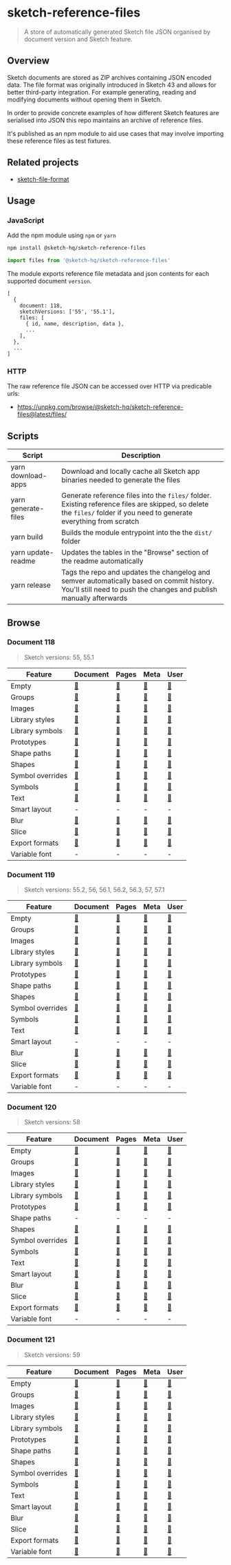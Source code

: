 # sketch-reference-files

> A store of automatically generated Sketch file JSON organised by document version and Sketch feature.

## Overview

Sketch documents are stored as ZIP archives containing JSON encoded data. The file format was
originally introduced in Sketch 43 and allows for better third-party integration. For example
generating, reading and modifying documents without opening them in Sketch.

In order to provide concrete examples of how different Sketch features are serialised into JSON this
repo maintains an archive of reference files.

It's published as an npm module to aid use cases that may involve importing these reference files as
test fixtures.

## Related projects

- [sketch-file-format](https://github.com/sketch-hq/sketch-file-format)

## Usage

### JavaScript

Add the npm module using `npm` or `yarn`

```sh
npm install @sketch-hq/sketch-reference-files
```

```js
import files from '@sketch-hq/sketch-reference-files'
```

The module exports reference file metadata and json contents for each supported document `version`.

```
[
  {
    document: 118,
    sketchVersions: ['55', '55.1'],
    files: [
      { id, name, description, data },
      ...
    ],
  },
  ...
]
```

### HTTP

The raw reference file JSON can be accessed over HTTP via predicable urls:

- https://unpkg.com/browse/@sketch-hq/sketch-reference-files@latest/files/

## Scripts

| Script              | Description                                                                                                                                                            |
| ------------------- | ---------------------------------------------------------------------------------------------------------------------------------------------------------------------- |
| yarn download-apps  | Download and locally cache all Sketch app binaries needed to generate the files                                                                                        |
| yarn generate-files | Generate reference files into the `files/` folder. Existing reference files are skipped, so delete the `files/` folder if you need to generate everything from scratch |
| yarn build          | Builds the module entrypoint into the the `dist/` folder                                                                                                               |
| yarn update-readme  | Updates the tables in the "Browse" section of the readme automatically                                                                                                 |
| yarn release        | Tags the repo and updates the changelog and semver automatically based on commit history. You'll still need to push the changes and publish manually afterwards        |

## Browse

### Document 118

> Sketch versions: 55, 55.1

| Feature          | Document                                                                                                       | Pages                                                                                                  | Meta                                                                                                       | User                                                                                                       |
| ---------------- | -------------------------------------------------------------------------------------------------------------- | ------------------------------------------------------------------------------------------------------ | ---------------------------------------------------------------------------------------------------------- | ---------------------------------------------------------------------------------------------------------- |
| Empty            | [🔗](https://github.com/sketch-hq/sketch-reference-files/tree/v1.2.0/files/118/empty/document.json)            | [🔗](https://github.com/sketch-hq/sketch-reference-files/tree/v1.2.0/files/118/empty/pages)            | [🔗](https://github.com/sketch-hq/sketch-reference-files/tree/v1.2.0/files/118/empty/meta.json)            | [🔗](https://github.com/sketch-hq/sketch-reference-files/tree/v1.2.0/files/118/empty/user.json)            |
| Groups           | [🔗](https://github.com/sketch-hq/sketch-reference-files/tree/v1.2.0/files/118/groups/document.json)           | [🔗](https://github.com/sketch-hq/sketch-reference-files/tree/v1.2.0/files/118/groups/pages)           | [🔗](https://github.com/sketch-hq/sketch-reference-files/tree/v1.2.0/files/118/groups/meta.json)           | [🔗](https://github.com/sketch-hq/sketch-reference-files/tree/v1.2.0/files/118/groups/user.json)           |
| Images           | [🔗](https://github.com/sketch-hq/sketch-reference-files/tree/v1.2.0/files/118/images/document.json)           | [🔗](https://github.com/sketch-hq/sketch-reference-files/tree/v1.2.0/files/118/images/pages)           | [🔗](https://github.com/sketch-hq/sketch-reference-files/tree/v1.2.0/files/118/images/meta.json)           | [🔗](https://github.com/sketch-hq/sketch-reference-files/tree/v1.2.0/files/118/images/user.json)           |
| Library styles   | [🔗](https://github.com/sketch-hq/sketch-reference-files/tree/v1.2.0/files/118/library-styles/document.json)   | [🔗](https://github.com/sketch-hq/sketch-reference-files/tree/v1.2.0/files/118/library-styles/pages)   | [🔗](https://github.com/sketch-hq/sketch-reference-files/tree/v1.2.0/files/118/library-styles/meta.json)   | [🔗](https://github.com/sketch-hq/sketch-reference-files/tree/v1.2.0/files/118/library-styles/user.json)   |
| Library symbols  | [🔗](https://github.com/sketch-hq/sketch-reference-files/tree/v1.2.0/files/118/library-symbols/document.json)  | [🔗](https://github.com/sketch-hq/sketch-reference-files/tree/v1.2.0/files/118/library-symbols/pages)  | [🔗](https://github.com/sketch-hq/sketch-reference-files/tree/v1.2.0/files/118/library-symbols/meta.json)  | [🔗](https://github.com/sketch-hq/sketch-reference-files/tree/v1.2.0/files/118/library-symbols/user.json)  |
| Prototypes       | [🔗](https://github.com/sketch-hq/sketch-reference-files/tree/v1.2.0/files/118/prototypes/document.json)       | [🔗](https://github.com/sketch-hq/sketch-reference-files/tree/v1.2.0/files/118/prototypes/pages)       | [🔗](https://github.com/sketch-hq/sketch-reference-files/tree/v1.2.0/files/118/prototypes/meta.json)       | [🔗](https://github.com/sketch-hq/sketch-reference-files/tree/v1.2.0/files/118/prototypes/user.json)       |
| Shape paths      | [🔗](https://github.com/sketch-hq/sketch-reference-files/tree/v1.2.0/files/118/shape-paths/document.json)      | [🔗](https://github.com/sketch-hq/sketch-reference-files/tree/v1.2.0/files/118/shape-paths/pages)      | [🔗](https://github.com/sketch-hq/sketch-reference-files/tree/v1.2.0/files/118/shape-paths/meta.json)      | [🔗](https://github.com/sketch-hq/sketch-reference-files/tree/v1.2.0/files/118/shape-paths/user.json)      |
| Shapes           | [🔗](https://github.com/sketch-hq/sketch-reference-files/tree/v1.2.0/files/118/shapes/document.json)           | [🔗](https://github.com/sketch-hq/sketch-reference-files/tree/v1.2.0/files/118/shapes/pages)           | [🔗](https://github.com/sketch-hq/sketch-reference-files/tree/v1.2.0/files/118/shapes/meta.json)           | [🔗](https://github.com/sketch-hq/sketch-reference-files/tree/v1.2.0/files/118/shapes/user.json)           |
| Symbol overrides | [🔗](https://github.com/sketch-hq/sketch-reference-files/tree/v1.2.0/files/118/symbol-overrides/document.json) | [🔗](https://github.com/sketch-hq/sketch-reference-files/tree/v1.2.0/files/118/symbol-overrides/pages) | [🔗](https://github.com/sketch-hq/sketch-reference-files/tree/v1.2.0/files/118/symbol-overrides/meta.json) | [🔗](https://github.com/sketch-hq/sketch-reference-files/tree/v1.2.0/files/118/symbol-overrides/user.json) |
| Symbols          | [🔗](https://github.com/sketch-hq/sketch-reference-files/tree/v1.2.0/files/118/symbols/document.json)          | [🔗](https://github.com/sketch-hq/sketch-reference-files/tree/v1.2.0/files/118/symbols/pages)          | [🔗](https://github.com/sketch-hq/sketch-reference-files/tree/v1.2.0/files/118/symbols/meta.json)          | [🔗](https://github.com/sketch-hq/sketch-reference-files/tree/v1.2.0/files/118/symbols/user.json)          |
| Text             | [🔗](https://github.com/sketch-hq/sketch-reference-files/tree/v1.2.0/files/118/text/document.json)             | [🔗](https://github.com/sketch-hq/sketch-reference-files/tree/v1.2.0/files/118/text/pages)             | [🔗](https://github.com/sketch-hq/sketch-reference-files/tree/v1.2.0/files/118/text/meta.json)             | [🔗](https://github.com/sketch-hq/sketch-reference-files/tree/v1.2.0/files/118/text/user.json)             |
| Smart layout     | -                                                                                                              | -                                                                                                      | -                                                                                                          | -                                                                                                          |
| Blur             | [🔗](https://github.com/sketch-hq/sketch-reference-files/tree/v1.2.0/files/118/blur/document.json)             | [🔗](https://github.com/sketch-hq/sketch-reference-files/tree/v1.2.0/files/118/blur/pages)             | [🔗](https://github.com/sketch-hq/sketch-reference-files/tree/v1.2.0/files/118/blur/meta.json)             | [🔗](https://github.com/sketch-hq/sketch-reference-files/tree/v1.2.0/files/118/blur/user.json)             |
| Slice            | [🔗](https://github.com/sketch-hq/sketch-reference-files/tree/v1.2.0/files/118/slice/document.json)            | [🔗](https://github.com/sketch-hq/sketch-reference-files/tree/v1.2.0/files/118/slice/pages)            | [🔗](https://github.com/sketch-hq/sketch-reference-files/tree/v1.2.0/files/118/slice/meta.json)            | [🔗](https://github.com/sketch-hq/sketch-reference-files/tree/v1.2.0/files/118/slice/user.json)            |
| Export formats   | [🔗](https://github.com/sketch-hq/sketch-reference-files/tree/v1.2.0/files/118/export-formats/document.json)   | [🔗](https://github.com/sketch-hq/sketch-reference-files/tree/v1.2.0/files/118/export-formats/pages)   | [🔗](https://github.com/sketch-hq/sketch-reference-files/tree/v1.2.0/files/118/export-formats/meta.json)   | [🔗](https://github.com/sketch-hq/sketch-reference-files/tree/v1.2.0/files/118/export-formats/user.json)   |
| Variable font    | -                                                                                                              | -                                                                                                      | -                                                                                                          | -                                                                                                          |

### Document 119

> Sketch versions: 55.2, 56, 56.1, 56.2, 56.3, 57, 57.1

| Feature          | Document                                                                                                       | Pages                                                                                                  | Meta                                                                                                       | User                                                                                                       |
| ---------------- | -------------------------------------------------------------------------------------------------------------- | ------------------------------------------------------------------------------------------------------ | ---------------------------------------------------------------------------------------------------------- | ---------------------------------------------------------------------------------------------------------- |
| Empty            | [🔗](https://github.com/sketch-hq/sketch-reference-files/tree/v1.2.0/files/119/empty/document.json)            | [🔗](https://github.com/sketch-hq/sketch-reference-files/tree/v1.2.0/files/119/empty/pages)            | [🔗](https://github.com/sketch-hq/sketch-reference-files/tree/v1.2.0/files/119/empty/meta.json)            | [🔗](https://github.com/sketch-hq/sketch-reference-files/tree/v1.2.0/files/119/empty/user.json)            |
| Groups           | [🔗](https://github.com/sketch-hq/sketch-reference-files/tree/v1.2.0/files/119/groups/document.json)           | [🔗](https://github.com/sketch-hq/sketch-reference-files/tree/v1.2.0/files/119/groups/pages)           | [🔗](https://github.com/sketch-hq/sketch-reference-files/tree/v1.2.0/files/119/groups/meta.json)           | [🔗](https://github.com/sketch-hq/sketch-reference-files/tree/v1.2.0/files/119/groups/user.json)           |
| Images           | [🔗](https://github.com/sketch-hq/sketch-reference-files/tree/v1.2.0/files/119/images/document.json)           | [🔗](https://github.com/sketch-hq/sketch-reference-files/tree/v1.2.0/files/119/images/pages)           | [🔗](https://github.com/sketch-hq/sketch-reference-files/tree/v1.2.0/files/119/images/meta.json)           | [🔗](https://github.com/sketch-hq/sketch-reference-files/tree/v1.2.0/files/119/images/user.json)           |
| Library styles   | [🔗](https://github.com/sketch-hq/sketch-reference-files/tree/v1.2.0/files/119/library-styles/document.json)   | [🔗](https://github.com/sketch-hq/sketch-reference-files/tree/v1.2.0/files/119/library-styles/pages)   | [🔗](https://github.com/sketch-hq/sketch-reference-files/tree/v1.2.0/files/119/library-styles/meta.json)   | [🔗](https://github.com/sketch-hq/sketch-reference-files/tree/v1.2.0/files/119/library-styles/user.json)   |
| Library symbols  | [🔗](https://github.com/sketch-hq/sketch-reference-files/tree/v1.2.0/files/119/library-symbols/document.json)  | [🔗](https://github.com/sketch-hq/sketch-reference-files/tree/v1.2.0/files/119/library-symbols/pages)  | [🔗](https://github.com/sketch-hq/sketch-reference-files/tree/v1.2.0/files/119/library-symbols/meta.json)  | [🔗](https://github.com/sketch-hq/sketch-reference-files/tree/v1.2.0/files/119/library-symbols/user.json)  |
| Prototypes       | [🔗](https://github.com/sketch-hq/sketch-reference-files/tree/v1.2.0/files/119/prototypes/document.json)       | [🔗](https://github.com/sketch-hq/sketch-reference-files/tree/v1.2.0/files/119/prototypes/pages)       | [🔗](https://github.com/sketch-hq/sketch-reference-files/tree/v1.2.0/files/119/prototypes/meta.json)       | [🔗](https://github.com/sketch-hq/sketch-reference-files/tree/v1.2.0/files/119/prototypes/user.json)       |
| Shape paths      | [🔗](https://github.com/sketch-hq/sketch-reference-files/tree/v1.2.0/files/119/shape-paths/document.json)      | [🔗](https://github.com/sketch-hq/sketch-reference-files/tree/v1.2.0/files/119/shape-paths/pages)      | [🔗](https://github.com/sketch-hq/sketch-reference-files/tree/v1.2.0/files/119/shape-paths/meta.json)      | [🔗](https://github.com/sketch-hq/sketch-reference-files/tree/v1.2.0/files/119/shape-paths/user.json)      |
| Shapes           | [🔗](https://github.com/sketch-hq/sketch-reference-files/tree/v1.2.0/files/119/shapes/document.json)           | [🔗](https://github.com/sketch-hq/sketch-reference-files/tree/v1.2.0/files/119/shapes/pages)           | [🔗](https://github.com/sketch-hq/sketch-reference-files/tree/v1.2.0/files/119/shapes/meta.json)           | [🔗](https://github.com/sketch-hq/sketch-reference-files/tree/v1.2.0/files/119/shapes/user.json)           |
| Symbol overrides | [🔗](https://github.com/sketch-hq/sketch-reference-files/tree/v1.2.0/files/119/symbol-overrides/document.json) | [🔗](https://github.com/sketch-hq/sketch-reference-files/tree/v1.2.0/files/119/symbol-overrides/pages) | [🔗](https://github.com/sketch-hq/sketch-reference-files/tree/v1.2.0/files/119/symbol-overrides/meta.json) | [🔗](https://github.com/sketch-hq/sketch-reference-files/tree/v1.2.0/files/119/symbol-overrides/user.json) |
| Symbols          | [🔗](https://github.com/sketch-hq/sketch-reference-files/tree/v1.2.0/files/119/symbols/document.json)          | [🔗](https://github.com/sketch-hq/sketch-reference-files/tree/v1.2.0/files/119/symbols/pages)          | [🔗](https://github.com/sketch-hq/sketch-reference-files/tree/v1.2.0/files/119/symbols/meta.json)          | [🔗](https://github.com/sketch-hq/sketch-reference-files/tree/v1.2.0/files/119/symbols/user.json)          |
| Text             | [🔗](https://github.com/sketch-hq/sketch-reference-files/tree/v1.2.0/files/119/text/document.json)             | [🔗](https://github.com/sketch-hq/sketch-reference-files/tree/v1.2.0/files/119/text/pages)             | [🔗](https://github.com/sketch-hq/sketch-reference-files/tree/v1.2.0/files/119/text/meta.json)             | [🔗](https://github.com/sketch-hq/sketch-reference-files/tree/v1.2.0/files/119/text/user.json)             |
| Smart layout     | -                                                                                                              | -                                                                                                      | -                                                                                                          | -                                                                                                          |
| Blur             | [🔗](https://github.com/sketch-hq/sketch-reference-files/tree/v1.2.0/files/119/blur/document.json)             | [🔗](https://github.com/sketch-hq/sketch-reference-files/tree/v1.2.0/files/119/blur/pages)             | [🔗](https://github.com/sketch-hq/sketch-reference-files/tree/v1.2.0/files/119/blur/meta.json)             | [🔗](https://github.com/sketch-hq/sketch-reference-files/tree/v1.2.0/files/119/blur/user.json)             |
| Slice            | [🔗](https://github.com/sketch-hq/sketch-reference-files/tree/v1.2.0/files/119/slice/document.json)            | [🔗](https://github.com/sketch-hq/sketch-reference-files/tree/v1.2.0/files/119/slice/pages)            | [🔗](https://github.com/sketch-hq/sketch-reference-files/tree/v1.2.0/files/119/slice/meta.json)            | [🔗](https://github.com/sketch-hq/sketch-reference-files/tree/v1.2.0/files/119/slice/user.json)            |
| Export formats   | [🔗](https://github.com/sketch-hq/sketch-reference-files/tree/v1.2.0/files/119/export-formats/document.json)   | [🔗](https://github.com/sketch-hq/sketch-reference-files/tree/v1.2.0/files/119/export-formats/pages)   | [🔗](https://github.com/sketch-hq/sketch-reference-files/tree/v1.2.0/files/119/export-formats/meta.json)   | [🔗](https://github.com/sketch-hq/sketch-reference-files/tree/v1.2.0/files/119/export-formats/user.json)   |
| Variable font    | -                                                                                                              | -                                                                                                      | -                                                                                                          | -                                                                                                          |

### Document 120

> Sketch versions: 58

| Feature          | Document                                                                                                       | Pages                                                                                                  | Meta                                                                                                       | User                                                                                                       |
| ---------------- | -------------------------------------------------------------------------------------------------------------- | ------------------------------------------------------------------------------------------------------ | ---------------------------------------------------------------------------------------------------------- | ---------------------------------------------------------------------------------------------------------- |
| Empty            | [🔗](https://github.com/sketch-hq/sketch-reference-files/tree/v1.2.0/files/120/empty/document.json)            | [🔗](https://github.com/sketch-hq/sketch-reference-files/tree/v1.2.0/files/120/empty/pages)            | [🔗](https://github.com/sketch-hq/sketch-reference-files/tree/v1.2.0/files/120/empty/meta.json)            | [🔗](https://github.com/sketch-hq/sketch-reference-files/tree/v1.2.0/files/120/empty/user.json)            |
| Groups           | [🔗](https://github.com/sketch-hq/sketch-reference-files/tree/v1.2.0/files/120/groups/document.json)           | [🔗](https://github.com/sketch-hq/sketch-reference-files/tree/v1.2.0/files/120/groups/pages)           | [🔗](https://github.com/sketch-hq/sketch-reference-files/tree/v1.2.0/files/120/groups/meta.json)           | [🔗](https://github.com/sketch-hq/sketch-reference-files/tree/v1.2.0/files/120/groups/user.json)           |
| Images           | [🔗](https://github.com/sketch-hq/sketch-reference-files/tree/v1.2.0/files/120/images/document.json)           | [🔗](https://github.com/sketch-hq/sketch-reference-files/tree/v1.2.0/files/120/images/pages)           | [🔗](https://github.com/sketch-hq/sketch-reference-files/tree/v1.2.0/files/120/images/meta.json)           | [🔗](https://github.com/sketch-hq/sketch-reference-files/tree/v1.2.0/files/120/images/user.json)           |
| Library styles   | [🔗](https://github.com/sketch-hq/sketch-reference-files/tree/v1.2.0/files/120/library-styles/document.json)   | [🔗](https://github.com/sketch-hq/sketch-reference-files/tree/v1.2.0/files/120/library-styles/pages)   | [🔗](https://github.com/sketch-hq/sketch-reference-files/tree/v1.2.0/files/120/library-styles/meta.json)   | [🔗](https://github.com/sketch-hq/sketch-reference-files/tree/v1.2.0/files/120/library-styles/user.json)   |
| Library symbols  | [🔗](https://github.com/sketch-hq/sketch-reference-files/tree/v1.2.0/files/120/library-symbols/document.json)  | [🔗](https://github.com/sketch-hq/sketch-reference-files/tree/v1.2.0/files/120/library-symbols/pages)  | [🔗](https://github.com/sketch-hq/sketch-reference-files/tree/v1.2.0/files/120/library-symbols/meta.json)  | [🔗](https://github.com/sketch-hq/sketch-reference-files/tree/v1.2.0/files/120/library-symbols/user.json)  |
| Prototypes       | [🔗](https://github.com/sketch-hq/sketch-reference-files/tree/v1.2.0/files/120/prototypes/document.json)       | [🔗](https://github.com/sketch-hq/sketch-reference-files/tree/v1.2.0/files/120/prototypes/pages)       | [🔗](https://github.com/sketch-hq/sketch-reference-files/tree/v1.2.0/files/120/prototypes/meta.json)       | [🔗](https://github.com/sketch-hq/sketch-reference-files/tree/v1.2.0/files/120/prototypes/user.json)       |
| Shape paths      | -                                                                                                              | -                                                                                                      | -                                                                                                          | -                                                                                                          |
| Shapes           | [🔗](https://github.com/sketch-hq/sketch-reference-files/tree/v1.2.0/files/120/shapes/document.json)           | [🔗](https://github.com/sketch-hq/sketch-reference-files/tree/v1.2.0/files/120/shapes/pages)           | [🔗](https://github.com/sketch-hq/sketch-reference-files/tree/v1.2.0/files/120/shapes/meta.json)           | [🔗](https://github.com/sketch-hq/sketch-reference-files/tree/v1.2.0/files/120/shapes/user.json)           |
| Symbol overrides | [🔗](https://github.com/sketch-hq/sketch-reference-files/tree/v1.2.0/files/120/symbol-overrides/document.json) | [🔗](https://github.com/sketch-hq/sketch-reference-files/tree/v1.2.0/files/120/symbol-overrides/pages) | [🔗](https://github.com/sketch-hq/sketch-reference-files/tree/v1.2.0/files/120/symbol-overrides/meta.json) | [🔗](https://github.com/sketch-hq/sketch-reference-files/tree/v1.2.0/files/120/symbol-overrides/user.json) |
| Symbols          | [🔗](https://github.com/sketch-hq/sketch-reference-files/tree/v1.2.0/files/120/symbols/document.json)          | [🔗](https://github.com/sketch-hq/sketch-reference-files/tree/v1.2.0/files/120/symbols/pages)          | [🔗](https://github.com/sketch-hq/sketch-reference-files/tree/v1.2.0/files/120/symbols/meta.json)          | [🔗](https://github.com/sketch-hq/sketch-reference-files/tree/v1.2.0/files/120/symbols/user.json)          |
| Text             | [🔗](https://github.com/sketch-hq/sketch-reference-files/tree/v1.2.0/files/120/text/document.json)             | [🔗](https://github.com/sketch-hq/sketch-reference-files/tree/v1.2.0/files/120/text/pages)             | [🔗](https://github.com/sketch-hq/sketch-reference-files/tree/v1.2.0/files/120/text/meta.json)             | [🔗](https://github.com/sketch-hq/sketch-reference-files/tree/v1.2.0/files/120/text/user.json)             |
| Smart layout     | [🔗](https://github.com/sketch-hq/sketch-reference-files/tree/v1.2.0/files/120/smart-layout/document.json)     | [🔗](https://github.com/sketch-hq/sketch-reference-files/tree/v1.2.0/files/120/smart-layout/pages)     | [🔗](https://github.com/sketch-hq/sketch-reference-files/tree/v1.2.0/files/120/smart-layout/meta.json)     | [🔗](https://github.com/sketch-hq/sketch-reference-files/tree/v1.2.0/files/120/smart-layout/user.json)     |
| Blur             | [🔗](https://github.com/sketch-hq/sketch-reference-files/tree/v1.2.0/files/120/blur/document.json)             | [🔗](https://github.com/sketch-hq/sketch-reference-files/tree/v1.2.0/files/120/blur/pages)             | [🔗](https://github.com/sketch-hq/sketch-reference-files/tree/v1.2.0/files/120/blur/meta.json)             | [🔗](https://github.com/sketch-hq/sketch-reference-files/tree/v1.2.0/files/120/blur/user.json)             |
| Slice            | [🔗](https://github.com/sketch-hq/sketch-reference-files/tree/v1.2.0/files/120/slice/document.json)            | [🔗](https://github.com/sketch-hq/sketch-reference-files/tree/v1.2.0/files/120/slice/pages)            | [🔗](https://github.com/sketch-hq/sketch-reference-files/tree/v1.2.0/files/120/slice/meta.json)            | [🔗](https://github.com/sketch-hq/sketch-reference-files/tree/v1.2.0/files/120/slice/user.json)            |
| Export formats   | [🔗](https://github.com/sketch-hq/sketch-reference-files/tree/v1.2.0/files/120/export-formats/document.json)   | [🔗](https://github.com/sketch-hq/sketch-reference-files/tree/v1.2.0/files/120/export-formats/pages)   | [🔗](https://github.com/sketch-hq/sketch-reference-files/tree/v1.2.0/files/120/export-formats/meta.json)   | [🔗](https://github.com/sketch-hq/sketch-reference-files/tree/v1.2.0/files/120/export-formats/user.json)   |
| Variable font    | -                                                                                                              | -                                                                                                      | -                                                                                                          | -                                                                                                          |

### Document 121

> Sketch versions: 59

| Feature          | Document                                                                                                       | Pages                                                                                                  | Meta                                                                                                       | User                                                                                                       |
| ---------------- | -------------------------------------------------------------------------------------------------------------- | ------------------------------------------------------------------------------------------------------ | ---------------------------------------------------------------------------------------------------------- | ---------------------------------------------------------------------------------------------------------- |
| Empty            | [🔗](https://github.com/sketch-hq/sketch-reference-files/tree/v1.2.0/files/121/empty/document.json)            | [🔗](https://github.com/sketch-hq/sketch-reference-files/tree/v1.2.0/files/121/empty/pages)            | [🔗](https://github.com/sketch-hq/sketch-reference-files/tree/v1.2.0/files/121/empty/meta.json)            | [🔗](https://github.com/sketch-hq/sketch-reference-files/tree/v1.2.0/files/121/empty/user.json)            |
| Groups           | [🔗](https://github.com/sketch-hq/sketch-reference-files/tree/v1.2.0/files/121/groups/document.json)           | [🔗](https://github.com/sketch-hq/sketch-reference-files/tree/v1.2.0/files/121/groups/pages)           | [🔗](https://github.com/sketch-hq/sketch-reference-files/tree/v1.2.0/files/121/groups/meta.json)           | [🔗](https://github.com/sketch-hq/sketch-reference-files/tree/v1.2.0/files/121/groups/user.json)           |
| Images           | [🔗](https://github.com/sketch-hq/sketch-reference-files/tree/v1.2.0/files/121/images/document.json)           | [🔗](https://github.com/sketch-hq/sketch-reference-files/tree/v1.2.0/files/121/images/pages)           | [🔗](https://github.com/sketch-hq/sketch-reference-files/tree/v1.2.0/files/121/images/meta.json)           | [🔗](https://github.com/sketch-hq/sketch-reference-files/tree/v1.2.0/files/121/images/user.json)           |
| Library styles   | [🔗](https://github.com/sketch-hq/sketch-reference-files/tree/v1.2.0/files/121/library-styles/document.json)   | [🔗](https://github.com/sketch-hq/sketch-reference-files/tree/v1.2.0/files/121/library-styles/pages)   | [🔗](https://github.com/sketch-hq/sketch-reference-files/tree/v1.2.0/files/121/library-styles/meta.json)   | [🔗](https://github.com/sketch-hq/sketch-reference-files/tree/v1.2.0/files/121/library-styles/user.json)   |
| Library symbols  | [🔗](https://github.com/sketch-hq/sketch-reference-files/tree/v1.2.0/files/121/library-symbols/document.json)  | [🔗](https://github.com/sketch-hq/sketch-reference-files/tree/v1.2.0/files/121/library-symbols/pages)  | [🔗](https://github.com/sketch-hq/sketch-reference-files/tree/v1.2.0/files/121/library-symbols/meta.json)  | [🔗](https://github.com/sketch-hq/sketch-reference-files/tree/v1.2.0/files/121/library-symbols/user.json)  |
| Prototypes       | [🔗](https://github.com/sketch-hq/sketch-reference-files/tree/v1.2.0/files/121/prototypes/document.json)       | [🔗](https://github.com/sketch-hq/sketch-reference-files/tree/v1.2.0/files/121/prototypes/pages)       | [🔗](https://github.com/sketch-hq/sketch-reference-files/tree/v1.2.0/files/121/prototypes/meta.json)       | [🔗](https://github.com/sketch-hq/sketch-reference-files/tree/v1.2.0/files/121/prototypes/user.json)       |
| Shape paths      | [🔗](https://github.com/sketch-hq/sketch-reference-files/tree/v1.2.0/files/121/shape-paths/document.json)      | [🔗](https://github.com/sketch-hq/sketch-reference-files/tree/v1.2.0/files/121/shape-paths/pages)      | [🔗](https://github.com/sketch-hq/sketch-reference-files/tree/v1.2.0/files/121/shape-paths/meta.json)      | [🔗](https://github.com/sketch-hq/sketch-reference-files/tree/v1.2.0/files/121/shape-paths/user.json)      |
| Shapes           | [🔗](https://github.com/sketch-hq/sketch-reference-files/tree/v1.2.0/files/121/shapes/document.json)           | [🔗](https://github.com/sketch-hq/sketch-reference-files/tree/v1.2.0/files/121/shapes/pages)           | [🔗](https://github.com/sketch-hq/sketch-reference-files/tree/v1.2.0/files/121/shapes/meta.json)           | [🔗](https://github.com/sketch-hq/sketch-reference-files/tree/v1.2.0/files/121/shapes/user.json)           |
| Symbol overrides | [🔗](https://github.com/sketch-hq/sketch-reference-files/tree/v1.2.0/files/121/symbol-overrides/document.json) | [🔗](https://github.com/sketch-hq/sketch-reference-files/tree/v1.2.0/files/121/symbol-overrides/pages) | [🔗](https://github.com/sketch-hq/sketch-reference-files/tree/v1.2.0/files/121/symbol-overrides/meta.json) | [🔗](https://github.com/sketch-hq/sketch-reference-files/tree/v1.2.0/files/121/symbol-overrides/user.json) |
| Symbols          | [🔗](https://github.com/sketch-hq/sketch-reference-files/tree/v1.2.0/files/121/symbols/document.json)          | [🔗](https://github.com/sketch-hq/sketch-reference-files/tree/v1.2.0/files/121/symbols/pages)          | [🔗](https://github.com/sketch-hq/sketch-reference-files/tree/v1.2.0/files/121/symbols/meta.json)          | [🔗](https://github.com/sketch-hq/sketch-reference-files/tree/v1.2.0/files/121/symbols/user.json)          |
| Text             | [🔗](https://github.com/sketch-hq/sketch-reference-files/tree/v1.2.0/files/121/text/document.json)             | [🔗](https://github.com/sketch-hq/sketch-reference-files/tree/v1.2.0/files/121/text/pages)             | [🔗](https://github.com/sketch-hq/sketch-reference-files/tree/v1.2.0/files/121/text/meta.json)             | [🔗](https://github.com/sketch-hq/sketch-reference-files/tree/v1.2.0/files/121/text/user.json)             |
| Smart layout     | [🔗](https://github.com/sketch-hq/sketch-reference-files/tree/v1.2.0/files/121/smart-layout/document.json)     | [🔗](https://github.com/sketch-hq/sketch-reference-files/tree/v1.2.0/files/121/smart-layout/pages)     | [🔗](https://github.com/sketch-hq/sketch-reference-files/tree/v1.2.0/files/121/smart-layout/meta.json)     | [🔗](https://github.com/sketch-hq/sketch-reference-files/tree/v1.2.0/files/121/smart-layout/user.json)     |
| Blur             | [🔗](https://github.com/sketch-hq/sketch-reference-files/tree/v1.2.0/files/121/blur/document.json)             | [🔗](https://github.com/sketch-hq/sketch-reference-files/tree/v1.2.0/files/121/blur/pages)             | [🔗](https://github.com/sketch-hq/sketch-reference-files/tree/v1.2.0/files/121/blur/meta.json)             | [🔗](https://github.com/sketch-hq/sketch-reference-files/tree/v1.2.0/files/121/blur/user.json)             |
| Slice            | [🔗](https://github.com/sketch-hq/sketch-reference-files/tree/v1.2.0/files/121/slice/document.json)            | [🔗](https://github.com/sketch-hq/sketch-reference-files/tree/v1.2.0/files/121/slice/pages)            | [🔗](https://github.com/sketch-hq/sketch-reference-files/tree/v1.2.0/files/121/slice/meta.json)            | [🔗](https://github.com/sketch-hq/sketch-reference-files/tree/v1.2.0/files/121/slice/user.json)            |
| Export formats   | [🔗](https://github.com/sketch-hq/sketch-reference-files/tree/v1.2.0/files/121/export-formats/document.json)   | [🔗](https://github.com/sketch-hq/sketch-reference-files/tree/v1.2.0/files/121/export-formats/pages)   | [🔗](https://github.com/sketch-hq/sketch-reference-files/tree/v1.2.0/files/121/export-formats/meta.json)   | [🔗](https://github.com/sketch-hq/sketch-reference-files/tree/v1.2.0/files/121/export-formats/user.json)   |
| Variable font    | [🔗](https://github.com/sketch-hq/sketch-reference-files/tree/v1.2.0/files/121/variable-font/document.json)    | [🔗](https://github.com/sketch-hq/sketch-reference-files/tree/v1.2.0/files/121/variable-font/pages)    | [🔗](https://github.com/sketch-hq/sketch-reference-files/tree/v1.2.0/files/121/variable-font/meta.json)    | [🔗](https://github.com/sketch-hq/sketch-reference-files/tree/v1.2.0/files/121/variable-font/user.json)    |
